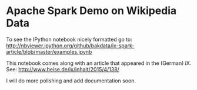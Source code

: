 # Apache Spark Demo on Wikipedia Data

To see the IPython notebook nicely formatted go to: http://nbviewer.ipython.org/github/bakdata/ix-spark-article/blob/master/examples.ipynb

This notebook comes along with an article that appeared in the (German) iX.
See: http://www.heise.de/ix/inhalt/2015/4/138/

I will do more polishing and add documentation soon.
